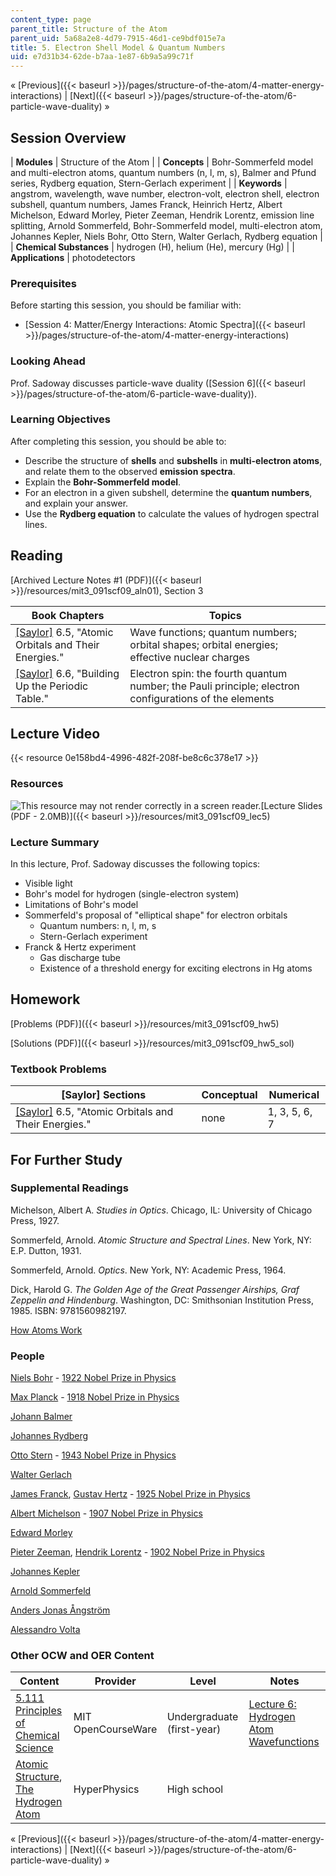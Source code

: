 ```yaml
---
content_type: page
parent_title: Structure of the Atom
parent_uid: 5a68a2e8-4d79-7915-46d1-ce9bdf015e7a
title: 5. Electron Shell Model & Quantum Numbers
uid: e7d31b34-62de-b7aa-1e87-6b9a5a99c71f
---
```


« [Previous]({{< baseurl >}}/pages/structure-of-the-atom/4-matter-energy-interactions) | [Next]({{< baseurl >}}/pages/structure-of-the-atom/6-particle-wave-duality) »

Session Overview
----------------

| **Modules** | Structure of the Atom |
| **Concepts** | Bohr-Sommerfeld model and multi-electron atoms, quantum numbers (n, l, m, s), Balmer and Pfund series, Rydberg equation, Stern-Gerlach experiment |
| **Keywords** | angstrom, wavelength, wave number, electron-volt, electron shell, electron subshell, quantum numbers, James Franck, Heinrich Hertz, Albert Michelson, Edward Morley, Pieter Zeeman, Hendrik Lorentz, emission line splitting, Arnold Sommerfeld, Bohr-Sommerfeld model, multi-electron atom, Johannes Kepler, Niels Bohr, Otto Stern, Walter Gerlach, Rydberg equation |
| **Chemical Substances** | hydrogen (H), helium (He), mercury (Hg) |
| **Applications** | photodetectors 

### Prerequisites

Before starting this session, you should be familiar with:

*   [Session 4: Matter/Energy Interactions: Atomic Spectra]({{< baseurl >}}/pages/structure-of-the-atom/4-matter-energy-interactions)

### Looking Ahead

Prof. Sadoway discusses particle-wave duality ([Session 6]({{< baseurl >}}/pages/structure-of-the-atom/6-particle-wave-duality)).

### Learning Objectives

After completing this session, you should be able to:

*   Describe the structure of **shells** and **subshells** in **multi-electron atoms**, and relate them to the observed **emission spectra**.
*   Explain the **Bohr-Sommerfeld model**.
*   For an electron in a given subshell, determine the **quantum numbers**, and explain your answer.
*   Use the **Rydberg equation** to calculate the values of hydrogen spectral lines.

Reading
-------

[Archived Lecture Notes #1 (PDF)]({{< baseurl >}}/resources/mit3_091scf09_aln01), Section 3

| Book Chapters | Topics |
| --- | --- |
| [\[Saylor\]](https://saylordotorg.github.io/text_general-chemistry-principles-patterns-and-applications-v1.0/s10-05-atomic-orbitals-and-their-ener.html) 6.5, "Atomic Orbitals and Their Energies." | Wave functions; quantum numbers; orbital shapes; orbital energies; effective nuclear charges |
| [\[Saylor\]](https://saylordotorg.github.io/text_general-chemistry-principles-patterns-and-applications-v1.0/s10-06-building-up-the-periodic-table.html) 6.6, "Building Up the Periodic Table." | Electron spin: the fourth quantum number; the Pauli principle; electron configurations of the elements 

Lecture Video
-------------

{{< resource 0e158bd4-4996-482f-208f-be8c6c378e17 >}}

### Resources

![This resource may not render correctly in a screen reader.](/images/inacessible.gif)[Lecture Slides (PDF - 2.0MB)]({{< baseurl >}}/resources/mit3_091scf09_lec5)

### Lecture Summary

In this lecture, Prof. Sadoway discusses the following topics:

*   Visible light
*   Bohr's model for hydrogen (single-electron system)
*   Limitations of Bohr's model
*   Sommerfeld's proposal of "elliptical shape" for electron orbitals
    *   Quantum numbers: n, l, m, s
    *   Stern-Gerlach experiment
*   Franck & Hertz experiment
    *   Gas discharge tube
    *   Existence of a threshold energy for exciting electrons in Hg atoms

Homework
--------

[Problems (PDF)]({{< baseurl >}}/resources/mit3_091scf09_hw5)

[Solutions (PDF)]({{< baseurl >}}/resources/mit3_091scf09_hw5_sol)

### Textbook Problems

| \[Saylor\] Sections | Conceptual | Numerical |
| --- | --- | --- |
| [\[Saylor\]](https://saylordotorg.github.io/text_general-chemistry-principles-patterns-and-applications-v1.0/s10-05-atomic-orbitals-and-their-ener.html) 6.5, "Atomic Orbitals and Their Energies." | none | 1, 3, 5, 6, 7 

For Further Study
-----------------

### Supplemental Readings

Michelson, Albert A. _Studies in Optics_. Chicago, IL: University of Chicago Press, 1927.

Sommerfeld, Arnold. _Atomic Structure and Spectral Lines_. New York, NY: E.P. Dutton, 1931.

Sommerfeld, Arnold. _Optics_. New York, NY: Academic Press, 1964.

Dick, Harold G. _The Golden Age of the Great Passenger Airships, Graf Zeppelin and Hindenburg_. Washington, DC: Smithsonian Institution Press, 1985. ISBN: 9781560982197.

[How Atoms Work](http://science.howstuffworks.com/atom.htm)

### People

[Niels Bohr](http://en.wikipedia.org/wiki/Niels_Bohr) - [1922 Nobel Prize in Physics](http://nobelprize.org/nobel_prizes/physics/laureates/1922/)

[Max Planck](http://en.wikipedia.org/wiki/Max_Planck) - [1918 Nobel Prize in Physics](http://nobelprize.org/nobel_prizes/physics/laureates/1918/)

[Johann Balmer](http://en.wikipedia.org/wiki/Johann_Jakob_Balmer)

[Johannes Rydberg](http://en.wikipedia.org/wiki/Johannes_Rydberg)

[Otto Stern](http://en.wikipedia.org/wiki/Otto_Stern) - [1943 Nobel Prize in Physics](http://nobelprize.org/nobel_prizes/physics/laureates/1943/)

[Walter Gerlach](http://en.wikipedia.org/wiki/Walther_Gerlach)

[James Franck](http://en.wikipedia.org/wiki/James_Franck), [Gustav Hertz](http://en.wikipedia.org/wiki/Heinrich_Hertz) - [1925 Nobel Prize in Physics](http://nobelprize.org/nobel_prizes/physics/laureates/1925/)

[Albert Michelson](http://en.wikipedia.org/wiki/Albert_Michelson) - [1907 Nobel Prize in Physics](http://nobelprize.org/nobel_prizes/physics/laureates/1907/)

[Edward Morley](http://en.wikipedia.org/wiki/Edward_Morley)

[Pieter Zeeman](http://en.wikipedia.org/wiki/Pieter_Zeeman), [Hendrik Lorentz](http://en.wikipedia.org/wiki/Hendrik_Lorentz) - [1902 Nobel Prize in Physics](http://nobelprize.org/nobel_prizes/physics/laureates/1902/)

[Johannes Kepler](http://en.wikipedia.org/wiki/Kepler)

[Arnold Sommerfeld](http://en.wikipedia.org/wiki/Arnold_Sommerfeld)

[Anders Jonas Ångström](http://en.wikipedia.org/wiki/Anders_Jonas_%C3%85ngstr%C3%B6m)

[Alessandro Volta](http://en.wikipedia.org/wiki/Alessandro_Volta)

### Other OCW and OER Content

| Content | Provider | Level | Notes |
| --- | --- | --- | --- |
| [5.111 Principles of Chemical Science](/courses/5-111-principles-of-chemical-science-fall-2008) | MIT OpenCourseWare | Undergraduate (first-year) | [Lecture 6: Hydrogen Atom Wavefunctions](/courses/5-111-principles-of-chemical-science-fall-2008/pages/video-lectures/lecture-6) |
| [Atomic Structure](http://hyperphysics.phy-astr.gsu.edu/hbase/quantum/atomstructcon.html), [The Hydrogen Atom](http://hyperphysics.phy-astr.gsu.edu/hbase/quantum/hydcn.html) | HyperPhysics | High school |   

« [Previous]({{< baseurl >}}/pages/structure-of-the-atom/4-matter-energy-interactions) | [Next]({{< baseurl >}}/pages/structure-of-the-atom/6-particle-wave-duality) »